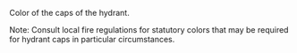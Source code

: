 ﻿Color of the caps of the hydrant.

Note: Consult local fire regulations for statutory colors that may be required for hydrant caps in particular circumstances.